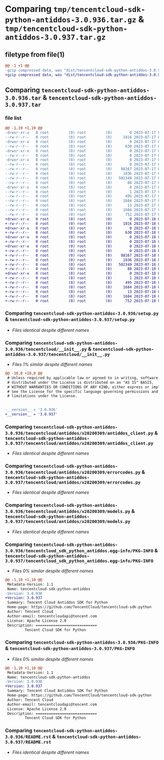 # Comparing `tmp/tencentcloud-sdk-python-antiddos-3.0.936.tar.gz` & `tmp/tencentcloud-sdk-python-antiddos-3.0.937.tar.gz`

## filetype from file(1)

```diff
@@ -1 +1 @@
-gzip compressed data, was "dist/tencentcloud-sdk-python-antiddos-3.0.936.tar", last modified: Mon Jul 17 00:15:29 2023, max compression
+gzip compressed data, was "dist/tencentcloud-sdk-python-antiddos-3.0.937.tar", last modified: Tue Jul 18 00:16:31 2023, max compression
```

## Comparing `tencentcloud-sdk-python-antiddos-3.0.936.tar` & `tencentcloud-sdk-python-antiddos-3.0.937.tar`

### file list

```diff
@@ -1,19 +1,19 @@
-drwxr-xr-x   0 root         (0) root         (0)        0 2023-07-17 00:15:29.000000 tencentcloud-sdk-python-antiddos-3.0.936/
--rw-r--r--   0 root         (0) root         (0)     1016 2023-07-17 00:15:29.000000 tencentcloud-sdk-python-antiddos-3.0.936/setup.py
-drwxr-xr-x   0 root         (0) root         (0)        0 2023-07-17 00:15:29.000000 tencentcloud-sdk-python-antiddos-3.0.936/tencentcloud/
--rw-r--r--   0 root         (0) root         (0)      630 2023-07-17 00:15:29.000000 tencentcloud-sdk-python-antiddos-3.0.936/tencentcloud/__init__.py
-drwxr-xr-x   0 root         (0) root         (0)        0 2023-07-17 00:15:29.000000 tencentcloud-sdk-python-antiddos-3.0.936/tencentcloud/antiddos/
--rw-r--r--   0 root         (0) root         (0)        0 2023-07-17 00:15:29.000000 tencentcloud-sdk-python-antiddos-3.0.936/tencentcloud/antiddos/__init__.py
-drwxr-xr-x   0 root         (0) root         (0)        0 2023-07-17 00:15:29.000000 tencentcloud-sdk-python-antiddos-3.0.936/tencentcloud/antiddos/v20200309/
--rw-r--r--   0 root         (0) root         (0)        0 2023-07-17 00:15:29.000000 tencentcloud-sdk-python-antiddos-3.0.936/tencentcloud/antiddos/v20200309/__init__.py
--rw-r--r--   0 root         (0) root         (0)    88167 2023-07-17 00:15:29.000000 tencentcloud-sdk-python-antiddos-3.0.936/tencentcloud/antiddos/v20200309/antiddos_client.py
--rw-r--r--   0 root         (0) root         (0)     1836 2023-07-17 00:15:29.000000 tencentcloud-sdk-python-antiddos-3.0.936/tencentcloud/antiddos/v20200309/errorcodes.py
--rw-r--r--   0 root         (0) root         (0)   502349 2023-07-17 00:15:29.000000 tencentcloud-sdk-python-antiddos-3.0.936/tencentcloud/antiddos/v20200309/models.py
--rw-r--r--   0 root         (0) root         (0)       88 2023-07-17 00:15:29.000000 tencentcloud-sdk-python-antiddos-3.0.936/setup.cfg
-drwxr-xr-x   0 root         (0) root         (0)        0 2023-07-17 00:15:29.000000 tencentcloud-sdk-python-antiddos-3.0.936/tencentcloud_sdk_python_antiddos.egg-info/
--rw-r--r--   0 root         (0) root         (0)        1 2023-07-17 00:15:29.000000 tencentcloud-sdk-python-antiddos-3.0.936/tencentcloud_sdk_python_antiddos.egg-info/dependency_links.txt
--rw-r--r--   0 root         (0) root         (0)      495 2023-07-17 00:15:29.000000 tencentcloud-sdk-python-antiddos-3.0.936/tencentcloud_sdk_python_antiddos.egg-info/SOURCES.txt
--rw-r--r--   0 root         (0) root         (0)     1684 2023-07-17 00:15:29.000000 tencentcloud-sdk-python-antiddos-3.0.936/tencentcloud_sdk_python_antiddos.egg-info/PKG-INFO
--rw-r--r--   0 root         (0) root         (0)       13 2023-07-17 00:15:29.000000 tencentcloud-sdk-python-antiddos-3.0.936/tencentcloud_sdk_python_antiddos.egg-info/top_level.txt
--rw-r--r--   0 root         (0) root         (0)     1684 2023-07-17 00:15:29.000000 tencentcloud-sdk-python-antiddos-3.0.936/PKG-INFO
--rw-r--r--   0 root         (0) root         (0)      752 2023-07-17 00:15:29.000000 tencentcloud-sdk-python-antiddos-3.0.936/README.rst
+drwxr-xr-x   0 root         (0) root         (0)        0 2023-07-18 00:16:31.000000 tencentcloud-sdk-python-antiddos-3.0.937/
+-rw-r--r--   0 root         (0) root         (0)     1016 2023-07-18 00:16:31.000000 tencentcloud-sdk-python-antiddos-3.0.937/setup.py
+drwxr-xr-x   0 root         (0) root         (0)        0 2023-07-18 00:16:31.000000 tencentcloud-sdk-python-antiddos-3.0.937/tencentcloud/
+-rw-r--r--   0 root         (0) root         (0)      630 2023-07-18 00:16:31.000000 tencentcloud-sdk-python-antiddos-3.0.937/tencentcloud/__init__.py
+drwxr-xr-x   0 root         (0) root         (0)        0 2023-07-18 00:16:31.000000 tencentcloud-sdk-python-antiddos-3.0.937/tencentcloud/antiddos/
+-rw-r--r--   0 root         (0) root         (0)        0 2023-07-18 00:16:31.000000 tencentcloud-sdk-python-antiddos-3.0.937/tencentcloud/antiddos/__init__.py
+drwxr-xr-x   0 root         (0) root         (0)        0 2023-07-18 00:16:31.000000 tencentcloud-sdk-python-antiddos-3.0.937/tencentcloud/antiddos/v20200309/
+-rw-r--r--   0 root         (0) root         (0)        0 2023-07-18 00:16:31.000000 tencentcloud-sdk-python-antiddos-3.0.937/tencentcloud/antiddos/v20200309/__init__.py
+-rw-r--r--   0 root         (0) root         (0)    88167 2023-07-18 00:16:31.000000 tencentcloud-sdk-python-antiddos-3.0.937/tencentcloud/antiddos/v20200309/antiddos_client.py
+-rw-r--r--   0 root         (0) root         (0)     1836 2023-07-18 00:16:31.000000 tencentcloud-sdk-python-antiddos-3.0.937/tencentcloud/antiddos/v20200309/errorcodes.py
+-rw-r--r--   0 root         (0) root         (0)   502349 2023-07-18 00:16:31.000000 tencentcloud-sdk-python-antiddos-3.0.937/tencentcloud/antiddos/v20200309/models.py
+-rw-r--r--   0 root         (0) root         (0)       88 2023-07-18 00:16:31.000000 tencentcloud-sdk-python-antiddos-3.0.937/setup.cfg
+drwxr-xr-x   0 root         (0) root         (0)        0 2023-07-18 00:16:31.000000 tencentcloud-sdk-python-antiddos-3.0.937/tencentcloud_sdk_python_antiddos.egg-info/
+-rw-r--r--   0 root         (0) root         (0)        1 2023-07-18 00:16:31.000000 tencentcloud-sdk-python-antiddos-3.0.937/tencentcloud_sdk_python_antiddos.egg-info/dependency_links.txt
+-rw-r--r--   0 root         (0) root         (0)      495 2023-07-18 00:16:31.000000 tencentcloud-sdk-python-antiddos-3.0.937/tencentcloud_sdk_python_antiddos.egg-info/SOURCES.txt
+-rw-r--r--   0 root         (0) root         (0)     1684 2023-07-18 00:16:31.000000 tencentcloud-sdk-python-antiddos-3.0.937/tencentcloud_sdk_python_antiddos.egg-info/PKG-INFO
+-rw-r--r--   0 root         (0) root         (0)       13 2023-07-18 00:16:31.000000 tencentcloud-sdk-python-antiddos-3.0.937/tencentcloud_sdk_python_antiddos.egg-info/top_level.txt
+-rw-r--r--   0 root         (0) root         (0)     1684 2023-07-18 00:16:31.000000 tencentcloud-sdk-python-antiddos-3.0.937/PKG-INFO
+-rw-r--r--   0 root         (0) root         (0)      752 2023-07-18 00:16:31.000000 tencentcloud-sdk-python-antiddos-3.0.937/README.rst
```

### Comparing `tencentcloud-sdk-python-antiddos-3.0.936/setup.py` & `tencentcloud-sdk-python-antiddos-3.0.937/setup.py`

 * *Files identical despite different names*

### Comparing `tencentcloud-sdk-python-antiddos-3.0.936/tencentcloud/__init__.py` & `tencentcloud-sdk-python-antiddos-3.0.937/tencentcloud/__init__.py`

 * *Files 1% similar despite different names*

```diff
@@ -10,8 +10,8 @@
 # Unless required by applicable law or agreed to in writing, software
 # distributed under the License is distributed on an "AS IS" BASIS,
 # WITHOUT WARRANTIES OR CONDITIONS OF ANY KIND, either express or implied.
 # See the License for the specific language governing permissions and
 # limitations under the License.
 
 
-__version__ = '3.0.936'
+__version__ = '3.0.937'
```

### Comparing `tencentcloud-sdk-python-antiddos-3.0.936/tencentcloud/antiddos/v20200309/antiddos_client.py` & `tencentcloud-sdk-python-antiddos-3.0.937/tencentcloud/antiddos/v20200309/antiddos_client.py`

 * *Files identical despite different names*

### Comparing `tencentcloud-sdk-python-antiddos-3.0.936/tencentcloud/antiddos/v20200309/errorcodes.py` & `tencentcloud-sdk-python-antiddos-3.0.937/tencentcloud/antiddos/v20200309/errorcodes.py`

 * *Files identical despite different names*

### Comparing `tencentcloud-sdk-python-antiddos-3.0.936/tencentcloud/antiddos/v20200309/models.py` & `tencentcloud-sdk-python-antiddos-3.0.937/tencentcloud/antiddos/v20200309/models.py`

 * *Files identical despite different names*

### Comparing `tencentcloud-sdk-python-antiddos-3.0.936/tencentcloud_sdk_python_antiddos.egg-info/PKG-INFO` & `tencentcloud-sdk-python-antiddos-3.0.937/tencentcloud_sdk_python_antiddos.egg-info/PKG-INFO`

 * *Files 0% similar despite different names*

```diff
@@ -1,10 +1,10 @@
 Metadata-Version: 1.1
 Name: tencentcloud-sdk-python-antiddos
-Version: 3.0.936
+Version: 3.0.937
 Summary: Tencent Cloud Antiddos SDK for Python
 Home-page: https://github.com/TencentCloud/tencentcloud-sdk-python
 Author: Tencent Cloud
 Author-email: tencentcloudapi@tencent.com
 License: Apache License 2.0
 Description: ============================
         Tencent Cloud SDK for Python
```

### Comparing `tencentcloud-sdk-python-antiddos-3.0.936/PKG-INFO` & `tencentcloud-sdk-python-antiddos-3.0.937/PKG-INFO`

 * *Files 0% similar despite different names*

```diff
@@ -1,10 +1,10 @@
 Metadata-Version: 1.1
 Name: tencentcloud-sdk-python-antiddos
-Version: 3.0.936
+Version: 3.0.937
 Summary: Tencent Cloud Antiddos SDK for Python
 Home-page: https://github.com/TencentCloud/tencentcloud-sdk-python
 Author: Tencent Cloud
 Author-email: tencentcloudapi@tencent.com
 License: Apache License 2.0
 Description: ============================
         Tencent Cloud SDK for Python
```

### Comparing `tencentcloud-sdk-python-antiddos-3.0.936/README.rst` & `tencentcloud-sdk-python-antiddos-3.0.937/README.rst`

 * *Files identical despite different names*


